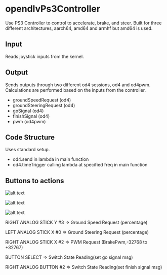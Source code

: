 # opendlvPs3Controller

Use PS3 Controller to control to accelerate, brake, and steer.
Built for three different architectures, aarch64, amd64 and armhf but amd64 is used.

## Input
Reads joystick inputs from the kernel.

## Output
Sends outputs through two different od4 sessions, od4 and od4pwm. Calculations are performed based on the inputs from the controller.

- groundSpeedRequest (od4)
- groundSteeringRequest (od4)
-	goSignal (od4)
- finishSignal (od4)
-	pwm (od4pwm)

## Code Structure
Uses standard setup.
- od4.send in lambda in main function
- od4.timeTrigger calling lambda at specified freq in main function

## Buttons to actions

![alt text](http://wiki.ros.org/ps3joy?action=AttachFile&do=get&target=ps3_buttons.jpg "Logo Title Text 1")

![alt text](http://wiki.ros.org/ps3joy?action=AttachFile&do=get&target=ps3_buttons_front.jpg "Logo Title Text 1")

![alt text](http://wiki.ros.org/ps3joy?action=AttachFile&do=get&target=ps3_axes.jpg "Logo Title Text 1")

RIGHT ANALOG STICK Y #3 => Ground Speed Request (percentage)

LEFT ANALOG STICK X  #0 => Ground Steering Request (percentage)

RIGHT ANALOG STICK X #2 => PWM Request (BrakePwm,-32768 to +32767)

BUTTON SELECT           => Switch State Reading(set go signal msg)

RIGHT ANALOG BUTTON #2  => Switch State Reading(set finish signal msg)
